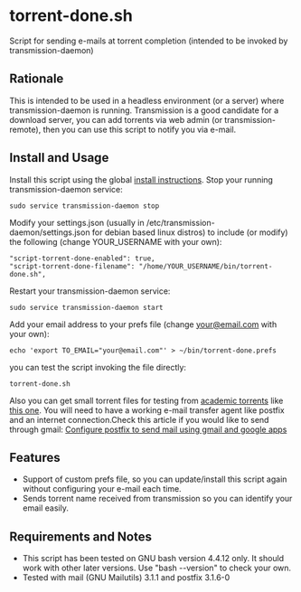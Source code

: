 # torrent-done.sh
Script for sending e-mails at torrent completion (intended to be invoked by transmission-daemon)

## Rationale
This is intended to be used in a headless environment (or a server) where transmission-daemon is running. Transmission is a good candidate for a download server, you can add torrents via web admin (or transmission-remote), then you can use this script to notify you via e-mail.

## Install and Usage
Install this script using the global [install instructions](../).
Stop your running transmission-daemon service:
```
sudo service transmission-daemon stop
```
Modify your settings.json (usually in /etc/transmission-daemon/settings.json for debian based linux distros) to include (or modify) the following (change YOUR_USERNAME with your own):
```
"script-torrent-done-enabled": true,
"script-torrent-done-filename": "/home/YOUR_USERNAME/bin/torrent-done.sh",
```
Restart your transmission-daemon service:
```
sudo service transmission-daemon start
```
Add your email address to your prefs file (change your@email.com with your own):
```
echo 'export TO_EMAIL="your@email.com"' > ~/bin/torrent-done.prefs
```
you can test the script invoking the file directly:
```
torrent-done.sh
```
Also you can get small torrent files for testing from [academic torrents](http://academictorrents.com) like [this one](http://academictorrents.com/details/b0700675b5b7756ba6243420a9db09380a5d27b2).
You will need to have a working e-mail transfer agent like postfix and an internet connection.Check this article if you would like to send through gmail: [Configure postfix to send mail using gmail and google apps](https://www.linode.com/docs/email/postfix/configure-postfix-to-send-mail-using-gmail-and-google-apps-on-debian-or-ubuntu)

## Features
- Support of custom prefs file, so you can update/install this script again without configuring your e-mail each time.
- Sends torrent name received from transmission so you can identify your email easily.

## Requirements and Notes
- This script has been tested on GNU bash version 4.4.12 only. It should work with other later versions. Use "bash --version" to check your own.
- Tested with mail (GNU Mailutils) 3.1.1 and postfix 3.1.6-0

